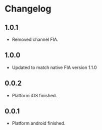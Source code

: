 # Changelog

## 1.0.1

* Removed channel FIA.

## 1.0.0

* Updated to match native FIA version 1.1.0

## 0.0.2

* Platform iOS finished.

## 0.0.1

* Platform android finished.
